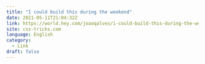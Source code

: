 ```yaml
---
title: "I could build this during the weekend"
date: 2021-05-11T21:04:32Z
link: https://world.hey.com/joaoqalves/i-could-build-this-during-the-weekend-aa093c5e?utm_medium=RSS&utm_source=news.12bit.vn
site: css-tricks.com
language: English
category:
  - Link
draft: false
---
```

